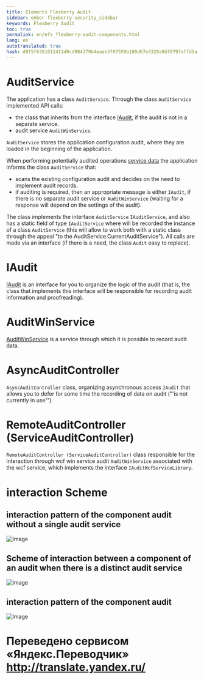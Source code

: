 ```yaml
--- 
title: Elements Flexberry Audit 
sidebar: ember-flexberry-security_sidebar 
keywords: Flexberry Audit 
toc: true 
permalink: en/efs_flexberry-audit-components.html 
lang: en 
autotranslated: true 
hash: d9f5f6351611411d0cd984379b4eaeb3f07559b188d67e3320a9df0797affd5a 
--- 
```


# AuditService 
The application has a class `AuditService`. Through the class `AuditService` implemented API calls: 
* the class that inherits from the interface [IAudit](i-audit.html), if the audit is not in a separate service. 
* audit service `AuditWinService`. 

`AuditService` stores the application configuration audit, where they are loaded in the beginning of the application. 

When performing potentially audited operations [service data](fo_sql-data-service.html) the application informs the class `AuditService` that: 
* scans the existing configuration audit and decides on the need to implement audit records. 
* if auditing is required, then an appropriate message is either `IAudit`, if there is no separate audit service or `AuditWinService` (waiting for a response will depend on the settings of the audit). 

The class implements the interface `AuditService` `IAuditService`, and also has a static field of type `IAuditService` where will be recorded the instance of a class `AuditService` (this will allow to work both with a static class through the appeal "to the AuditService.CurrentAuditService"). All calls are made via an interface (if there is a need, the class `Audit` easy to replace). 

# IAudit 

[IAudit](efs_i-audit.html) is an interface for you to organize the logic of the audit (that is, the class that implements this interface will be responsible for recording audit information and proofreading). 

# AuditWinService 

[AuditWinService](efs_audit-win-service.html) is a service through which it is possible to record audit data. 

# AsyncAuditController 

`AsyncAuditController` class, organizing asynchronous access `IAudit` that allows you to defer for some time the recording of data on audit ("'is not currently in use"'). 

# RemoteAuditController (ServiceAuditController) 

`RemoteAuditController (ServiceAuditController)` class responsible for the interaction through wcf win service audit `AuditWinService` associated with the wcf service, which implements the interface `IAuditWcfServiceLibrary`. 

# interaction Scheme 

## interaction pattern of the component audit without a single audit service 

![Image](/images/img/page/AuditWeb/AuditDiagramm1.PNG) 

## Scheme of interaction between a component of an audit when there is a distinct audit service 

![Image](/images/img/page/AuditWeb/AuditDiagramm2.PNG) 

## interaction pattern of the component audit 

![Image](/images/img/page/AuditWeb/AuditDiagramm3.PNG) 




 # Переведено сервисом «Яндекс.Переводчик» http://translate.yandex.ru/
